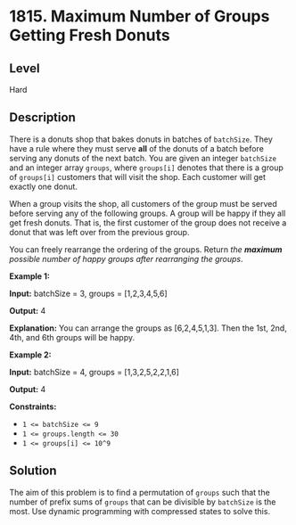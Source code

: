 # 1815. Maximum Number of Groups Getting Fresh Donuts
## Level
Hard

## Description
There is a donuts shop that bakes donuts in batches of `batchSize`. They have a rule where they must serve **all** of the donuts of a batch before serving any donuts of the next batch. You are given an integer `batchSize` and an integer array `groups`, where `groups[i]` denotes that there is a group of `groups[i]` customers that will visit the shop. Each customer will get exactly one donut.

When a group visits the shop, all customers of the group must be served before serving any of the following groups. A group will be happy if they all get fresh donuts. That is, the first customer of the group does not receive a donut that was left over from the previous group.

You can freely rearrange the ordering of the groups. Return *the **maximum** possible number of happy groups after rearranging the groups*.

**Example 1:**

**Input:** batchSize = 3, groups = [1,2,3,4,5,6]

**Output:** 4

**Explanation:** You can arrange the groups as [6,2,4,5,1,3]. Then the 1st, 2nd, 4th, and 6th groups will be happy.

**Example 2:**

**Input:** batchSize = 4, groups = [1,3,2,5,2,2,1,6]

**Output:** 4

**Constraints:**

* `1 <= batchSize <= 9`
* `1 <= groups.length <= 30`
* `1 <= groups[i] <= 10^9`

## Solution
The aim of this problem is to find a permutation of `groups` such that the number of prefix sums of `groups` that can be divisible by `batchSize` is the most. Use dynamic programming with compressed states to solve this.
